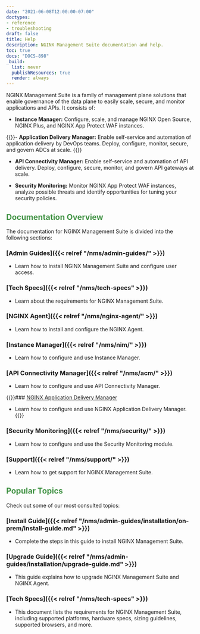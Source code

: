 ```yaml
---
date: "2021-06-08T12:00:00-07:00"
doctypes:
- reference
- troubleshooting
draft: false
title: Help
description: NGINX Management Suite documentation and help.
toc: true
docs: "DOCS-898"
_build:
  list: never
  publishResources: true
  render: always
---
```


<style>h2 {color: #429345;}</style>

NGINX Management Suite is a family of management plane solutions that enable governance of the data plane to easily scale, secure, and monitor applications and APIs. It consists of:

- **Instance Manager:** Configure, scale, and manage NGINX Open Source, NGINX Plus, and NGINX App Protect WAF instances.

{{<comment>}}- **Application Delivery Manager:** Enable self-service and automation of application delivery by DevOps teams. Deploy, configure, monitor, secure, and govern ADCs at scale.
{{</comment>}}
- **API Connectivity Manager:** Enable self-service and automation of API delivery. Deploy, configure, secure, monitor, and govern API gateways at scale.

- **Security Monitoring:** Monitor NGINX App Protect WAF instances,  analyze possible threats and identify opportunities for tuning your security policies.

## <i class="fa-solid fa-book"></i> Documentation Overview

The documentation for NGINX Management Suite is divided into the following sections:

### [Admin Guides]({{< relref "/nms/admin-guides/" >}})

- Learn how to install NGINX Management Suite and configure user access.

### [Tech Specs]({{< relref "/nms/tech-specs" >}})

- Learn about the requirements for NGINX Management Suite.

### [NGINX Agent]({{< relref "/nms/nginx-agent/" >}})

- Learn how to install and configure the NGINX Agent.

### [Instance Manager]({{< relref "/nms/nim/" >}})

- Learn how to configure and use Instance Manager.

### [API Connectivity Manager]({{< relref "/nms/acm/" >}})

- Learn how to configure and use API Connectivity Manager.

{{<comment>}}### [NGINX Application Delivery Manager]()

- Learn how to configure and use NGINX Application Delivery Manager.
{{</comment>}}

### [Security Monitoring]({{< relref "/nms/security/" >}})

- Learn how to configure and use the Security Monitoring module.

### [Support]({{< relref "/nms/support/" >}})

- Learn how to get support for NGINX Management Suite.

## <i class="fa-solid fa-star"></i> Popular Topics

Check out some of our most consulted topics:

### [Install Guide]({{< relref "/nms/admin-guides/installation/on-prem/install-guide.md" >}})

- Complete the steps in this guide to install NGINX Management Suite.

### [Upgrade Guide]({{< relref "/nms/admin-guides/installation/upgrade-guide.md" >}})

- This guide explains how to upgrade NGINX Management Suite and NGINX Agent.

### [Tech Specs]({{< relref "/nms/tech-specs" >}})

- This document lists the requirements for NGINX Management Suite, including supported platforms, hardware specs, sizing guidelines, supported browsers, and more.
